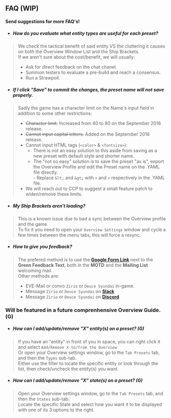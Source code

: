 ## FAQ (WIP)
#### Send suggestions for more FAQ's!

- ##### How do you evaluate what entity types are useful for each preset?
> We check the tactical benefit of said entity VS the cluttering it causes on both the Overview Window List and the Ship Brackets.  
> If we aren't sure about the cost/benefit, we will usually:
> - Ask for direct feedback on the chat chanel.
> - Summon testers to evaluate a pre-build and reach a consensus.
> - Run a Strawpoll.

- ##### If I click "Save" to commit the changes, the preset name will not save properly.
> Sadly the game has a character limit on the Name's input field in addition to some other restrictions:
> - ~~Character limit.~~ Increased from 40 to 80 on the September 2016 release.
> - ~~Cannot input capital letters.~~ Added on the September 2016 release.
> - Cannot input HTML tags (`<color>` & `<fontsize>`):
>   - There is not an easy solution to this aside from saving as a new preset with default style and shorter name.  
>   - The "not so easy" solution is to save the preset "as is", export the Overview Profile and edit the Preset name on the .YAML file directly.  
        - Replace `&lt;` and `&gt;` with `<` and `>` respectively in the .YAML file.  
> - We will reach out to CCP to suggest a small feature patch to widen/remove these limits.

- ##### My Ship Brackets aren't loading?
> This is a known issue due to bad a sync between the Overview profile and the game.  
> To fix it you need to open your `Overview Settings` window and cycle a few times between the menu tabs, this will force a resync.

- ##### How to give you feedback?
> The prefered method is to use the **[Google Form Link](http://goo.gl/forms/h4rTeZCHNorqEsyx2)** next to the **Green Feedback Text**, both in the **MOTD** and the **Mailing List** welcoming mail.  
> Other methods are:
> - EVE-Mail or convo `Zirio` or `Deuce Syundai` in-game.
> - Message `Zirio` or `Deuce Syundai` on **[Slack](https://tweetfleet.slack.com/messages/zs-overview-dev/)**
> - Message `Zirio` or `Deuce Syundai` on **[Discord](http://discord.gg/NSfFKcx)**

### Will be featured in a future comprenhensive Overview Guide. (G)

- ##### How can I add/update/remove "X" entity(s) on a preset? (G)
> If you have an "entity" in front of you in space, you can right click it and select `Add/Remove X to/from the Overview`  
> Or open your Overview settings window, go to the `Tab Presets` tab, and then the `Types` sub-tab.  
> Either use the filter to locate the specific entity or look through the list, then check/uncheck the entity(s) you want.

- ##### How can I add/update/remove "X" state(s) on a preset? (G)
> Open your Overview settings window, go to the `Tab Presets` tab, and then the `States` sub-tab.  
> Locate the specific State and select how you want it to be displayed with one of its 3 options to the right.
